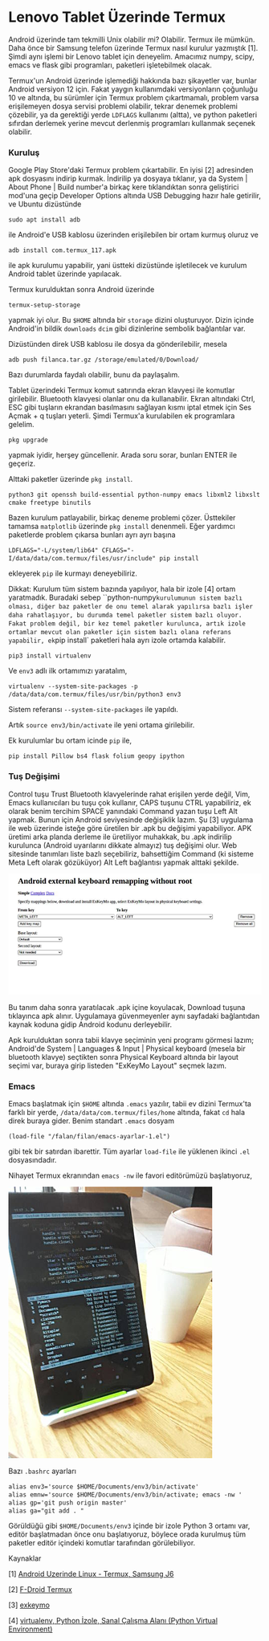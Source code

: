 # Lenovo Tablet Üzerinde Termux

Android üzerinde tam tekmilli Unix olabilir mi? Olabilir. Termux ile
mümkün. Daha önce bir Samsung telefon üzerinde Termux nasıl kurulur
yazmıştık [1]. Şimdi aynı işlemi bir Lenovo tablet için
deneyelim. Amacımız numpy, scipy, emacs ve flask gibi programları,
paketleri işletebilmek olacak.

Termux'un Android üzerinde işlemediği hakkında bazı şikayetler var,
bunlar Android versiyon 12 için. Fakat yaygın kullanımdaki
versiyonların çoğunluğu 10 ve altında, bu sürümler için Termux problem
çıkartmamalı, problem varsa erişilemeyen dosya servisi problemi
olabilir, tekrar denemek problemi çözebilir, ya da gerektiği yerde
`LDFLAGS` kullanımı (altta), ve python paketleri sıfırdan derlemek
yerine mevcut derlenmiş programları kullanmak seçenek olabilir.

### Kuruluş

Google Play Store'daki Termux problem çıkartabilir. En iyisi [2]
adresinden apk dosyasını indirip kurmak. İndirilip ya dosyaya
tıklanır, ya da System | About Phone | Build number'a birkaç kere
tıklandıktan sonra geliştirici mod'una geçip Developer Options altında
USB Debugging hazır hale getirilir, ve Ubuntu dizüstünde

```
sudo apt install adb
```

ile Android'e USB kablosu üzerinden erişilebilen bir ortam kurmuş
oluruz ve

```
adb install com.termux_117.apk
```

ile apk kurulumu yapabilir, yani üstteki dizüstünde işletilecek ve
kurulum Android tablet üzerinde yapılacak.

Termux kurulduktan sonra Android üzerinde

```
termux-setup-storage
```

yapmak iyi olur. Bu `$HOME` altında bir `storage` dizini
oluşturuyor. Dizin içinde Android'in bildik `downloads` `dcim` gibi
dizinlerine sembolik bağlantılar var.

Dizüstünden direk USB kablosu ile dosya da gönderilebilir, mesela

```
adb push filanca.tar.gz /storage/emulated/0/Download/
```

Bazı durumlarda faydalı olabilir, bunu da paylaşalım.

Tablet üzerindeki Termux komut satırında ekran klavyesi ile komutlar
girilebilir. Bluetooth klavyesi olanlar onu da kullanabilir. Ekran
altındaki Ctrl, ESC gibi tuşların ekrandan basılmasını sağlayan kısmı
iptal etmek için Ses Açmak + q tuşları yeterli. Şimdi Termux'a
kurulabilen ek programlara gelelim.

```
pkg upgrade
```

yapmak iyidir, herşey güncellenir. Arada soru sorar, bunları ENTER ile
geçeriz.

Alttaki paketler üzerinde `pkg install`.

```
python3 git openssh build-essential python-numpy emacs libxml2 libxslt cmake freetype binutils
```

Bazen kurulum patlayabilir, birkaç deneme problemi çözer. Üsttekiler
tamamsa `matplotlib` üzerinde `pkg install` denenmeli. Eğer yardımcı
paketlerde problem çıkarsa bunları ayrı ayrı başına

```
LDFLAGS="-L/system/lib64" CFLAGS="-I/data/data/com.termux/files/usr/include" pip install
```

ekleyerek `pip` ile kurmayı deneyebiliriz.

Dikkat: Kurulum tüm sistem bazında yapılıyor, hala bir izole [4] ortam
yaratmadık.  Buradaki sebep ``python-numpy` kurulumunun sistem bazlı
olması, diğer baz paketler de onu temel alarak yapılırsa bazlı işler
daha rahatlaşıyor, bu durumda temel paketler sistem bazlı
oluyor. Fakat problem değil, bir kez temel paketler kurulunca, artık
izole ortamlar mevcut olan paketler için sistem bazlı olana referans
yapabilir, ek `pip install` paketleri hala ayrı izole ortamda
kalabilir. 

```
pip3 install virtualenv
```

Ve `env3` adlı ilk ortamımızı yaratalım,

```
virtualenv --system-site-packages -p /data/data/com.termux/files/usr/bin/python3 env3
```

Sistem referansı `--system-site-packages` ile yapıldı.

Artık `source env3/bin/activate` ile yeni ortama girilebilir.

Ek kurulumlar bu ortam icinde `pip` ile,

```
pip install Pillow bs4 flask folium geopy ipython 
```

### Tuş Değişimi

Control tuşu Trust Bluetooth klavyelerinde rahat erişilen yerde değil,
Vim, Emacs kullanıcıları bu tuşu çok kullanır, CAPS tuşunu CTRL
yapabiliriz, ek olarak benim tercihim SPACE yanındaki Command yazan
tuşu Left Alt yapmak. Bunun için Android seviyesinde değişiklik
lazım. Şu [3] uygulama ile web üzerinde isteğe göre üretilen bir .apk
bu değişimi yapabiliyor. APK üretimi arka planda derleme ile
üretiliyor muhakkak, bu .apk indirilip kurulunca (Android uyarılarını
dikkate almayız) tuş değişimi olur. Web sitesinde tanımları liste
bazlı seçebiliriz, bahsettiğim Command (ki sisteme Meta Left olarak
gözüküyor) Alt Left bağlantısı yapmak alttaki şekilde.

![](exkeymo.jpg)

Bu tanım daha sonra yaratılacak .apk içine koyulacak, Download tuşuna
tıklayınca apk alınır. Uygulamaya güvenmeyenler aynı sayfadaki
bağlantıdan kaynak koduna gidip Android kodunu derleyebilir.

Apk kurulduktan sonra tabii klavye seçiminin yeni programı görmesi
lazım; Android'de System | Languages & Input | Physical keyboard (mesela bir
bluetooth klavye) seçtikten sonra Physical Keyboard altında bir layout seçimi
var, buraya girip listeden "ExKeyMo Layout" seçmek lazım.

### Emacs

Emacs başlatmak için `$HOME` altında `.emacs` yazılır, tabii ev dizini
Termux'ta farklı bir yerde, `/data/data/com.termux/files/home` altında,
fakat `cd` hala direk buraya gider. Benim standart `.emacs` dosyam

```
(load-file "/falan/filan/emacs-ayarlar-1.el")
```

gibi tek bir satırdan ibarettir. Tüm ayarlar `load-file` ile yüklenen
ikinci `.el` dosyasındadır.

Nihayet Termux ekranından `emacs -nw` ile favori editörümüzü başlatıyoruz,

![](emacs-termux.jpg)

Bazı `.bashrc` ayarları

```
alias env3='source $HOME/Documents/env3/bin/activate'
alias emnw='source $HOME/Documents/env3/bin/activate; emacs -nw '
alias gp='git push origin master'
alias ga="git add . "
```

Görüldüğü gibi `$HOME/Documents/env3` içinde bir izole Python 3 ortamı
var, editör başlatmadan önce onu başlatıyoruz, böylece orada kurulmuş
tüm paketler editör içindeki komutlar tarafından görülebiliyor.

Kaynaklar

[1] <a href="../../2018/09/android-uzerinde-linux-termux.html">Android Uzerinde Linux - Termux, Samsung J6</a>

[2] <a href="https://f-droid.org/en/packages/com.termux/">F-Droid Termux</a>

[3] <a href="https://exkeymo.herokuapp.com/">exkeymo</a>

[4] <a href="../../2018/08/virtualenv-python-izole-sanal-calsma.html">virtualenv, Python İzole, Sanal Çalışma Alanı (Python Virtual Environment)</a>

